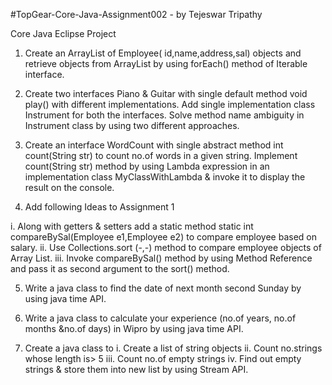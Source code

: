 #TopGear-Core-Java-Assignment002 - by Tejeswar Tripathy

Core Java Eclipse Project

1.	Create an ArrayList of Employee( id,name,address,sal) objects and retrieve objects from ArrayList by using forEach() method of Iterable interface.

2.	Create two interfaces Piano & Guitar with single default method void play() with different implementations. Add single implementation class Instrument for both the interfaces. Solve method name ambiguity in Instrument class by using two different approaches.

3.	Create an interface WordCount with single abstract method int count(String str) to count no.of words in a given string. Implement count(String str) method by using Lambda expression in an implementation class MyClassWithLambda & invoke it to display the result on the console. 
4.	Add following Ideas to Assignment 1

i.	Along with getters & setters add a static method static int compareBySal(Employee e1,Employee e2) to compare employee based on salary.
ii.	Use Collections.sort (-,-) method to compare employee objects of Array List.
iii.	Invoke compareBySal() method by using Method Reference and pass it as second argument to the sort() method.

5.	Write a java class to find the date of next month second Sunday by using java time API.

6.	Write a java class to calculate your experience (no.of years, no.of months &no.of days) in Wipro by using java time API.

7.	Create a java class to 
i.	Create a list of string objects
ii.	Count no.strings whose length  is> 5
iii.	Count no.of empty strings
iv.	Find out empty strings & store them into new list by using Stream API.
